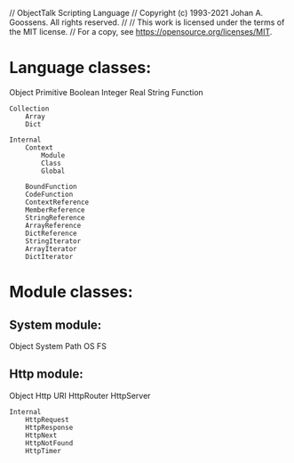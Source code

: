 //	ObjectTalk Scripting Language
//	Copyright (c) 1993-2021 Johan A. Goossens. All rights reserved.
//
//	This work is licensed under the terms of the MIT license.
//	For a copy, see <https://opensource.org/licenses/MIT>.

Language classes:
=================

Object
	Primitive
		Boolean
		Integer
		Real
		String
		Function

	Collection
		Array
		Dict

	Internal
		Context
			Module
			Class
			Global

		BoundFunction
		CodeFunction
		ContextReference
		MemberReference
		StringReference
		ArrayReference
		DictReference
		StringIterator
		ArrayIterator
		DictIterator

Module classes:
===============

System module:
--------------

Object
	System
		Path
		OS
		FS

Http module:
-----------

Object
	Http
		URI
		HttpRouter
			HttpServer

	Internal
		HttpRequest
		HttpResponse
		HttpNext
		HttpNotFound
		HttpTimer
